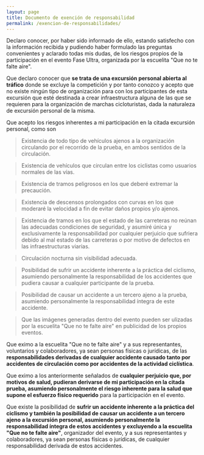 ```yaml
---
layout: page
title: Documento de exención de responsabilidad
permalink: /exencion-de-responsabilidades/
---
```


Declaro conocer, por haber sido informado de ello, estando satisfecho con la información recibida y
pudiendo haber formulado las preguntas convenientes y aclarado todas mis dudas, de los riesgos
propios de la participación en el evento Fase Ultra, organizada por la escuelita "Que no te falte aire".

Que declaro conocer que **se trata de una excursión personal abierta al tráfico** donde se excluye la
competición y por tanto conozco y acepto que no existe ningún tipo de organización para con los
participantes de esta excursión que esté destinada a crear infraestructura alguna de las que se requieren
para la organización de marchas cicloturistas, dada la naturaleza de excursión
personal de la misma.

Que acepto los riesgos inherentes a mi participación en la citada excursión personal, como son

> Existencia de todo tipo de vehículos ajenos a la organización circulando por el recorrido de la
prueba, en ambos sentidos de la circulación.

> Existencia de vehículos que circulan entre los ciclistas como usuarios normales de las vías.

> Existencia de tramos peligrosos en los que deberé extremar la precaución.

> Existencia de descensos prolongados con curvas en los que moderaré la velocidad a fin de evitar
daños propios y/o ajenos.

> Existencia de tramos en los que el estado de las carreteras no reúnan las adecuadas condiciones
de seguridad, y asumiré única y exclusivamente la responsabilidad por cualquier perjuicio que
sufriera debido al mal estado de las carreteras o por motivo de defectos en las infraestructuras
viarias.

> Circulación nocturna sin visibilidad adecuada.

> Posibilidad de sufrir un accidente inherente a la práctica del ciclismo, asumiendo
personalmente la responsabilidad de los accidentes que pudiera causar a cualquier participante
de la prueba.

> Posibilidad de causar un accidente a un tercero ajeno a la prueba, asumiendo personalmente la
responsabilidad íntegra de este accidente.

> Que las imágenes generadas dentro del evento pueden ser ulizadas por la escuelita "Que no te falte aire"
en publicidad de los propios eventos.

Que eximo a la escuelita "Que no te falte aire" y a sus representantes, voluntarios y colaboradores, ya
sean personas físicas o jurídicas, de las **responsabilidades derivadas de cualquier accidente causado
tanto por accidentes de circulación como por accidentes de la actividad ciclística**.

Que eximo a los anteriormente señalados de **cualquier perjuicio que, por motivos de salud, pudieran
derivarse de mi participación en la citada prueba, asumiendo personalmente el riesgo inherente para la
salud que supone el esfuerzo físico requerido** para la participación en el evento.

Que existe la posibilidad de **sufrir un accidente inherente a la práctica del ciclismo y también la posibilidad
de causar un accidente a un tercero ajeno a la excursión personal, asumiendo personalmente la
responsabilidad íntegra de estos accidentes y excluyendo a la escuelita "Que no te falte aire"**, organizador del evento, y a sus representantes y colaboradores, ya sean personas físicas o jurídicas, de cualquier responsabilidad derivada de estos accidentes.
